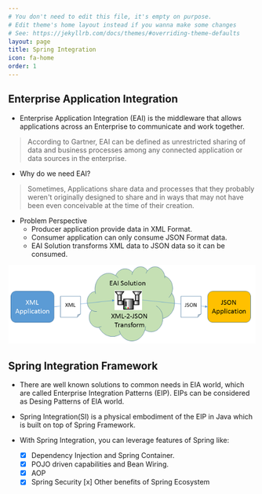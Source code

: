 ```yaml
---
# You don't need to edit this file, it's empty on purpose.
# Edit theme's home layout instead if you wanna make some changes
# See: https://jekyllrb.com/docs/themes/#overriding-theme-defaults
layout: page
title: Spring Integration
icon: fa-home
order: 1
---
```


## Enterprise Application Integration

- Enterprise Application Integration (EAI) is the middleware that allows applications across an Enterprise to communicate and work together.
> According to Gartner, EAI can be defined as unrestricted sharing of data and business processes among any connected application or data sources in the enterprise.

- Why do we need EAI?
> Sometimes, Applications share data and processes that they probably weren't originally designed to share and in ways that may not have been even conceivable at the time of their creation.
	
- Problem Perspective
	- Producer application provide data in XML Format.
	- Consumer application can only consume JSON Format data.
	- EAI Solution transforms XML data to JSON data so it can be consumed.

<img src="./imgs/Picture1.png" class="image centered"/>

## Spring Integration Framework

- There are well known solutions to common needs in EIA world, which are called Enterprise Integration Patterns (EIP). EIPs can be considered as Desing Patterns of EIA world.

- Spring Integration(SI) is a physical embodiment of the EIP in Java which is built on top of Spring Framework.

- With Spring Integration, you can leverage features of Spring like:
	- [x] Dependency Injection and Spring Container.
	- [x] POJO driven capabilities and Bean Wiring.
	- [x] AOP
	-[x] Spring Security
	[x] Other benefits of Spring Ecosystem
